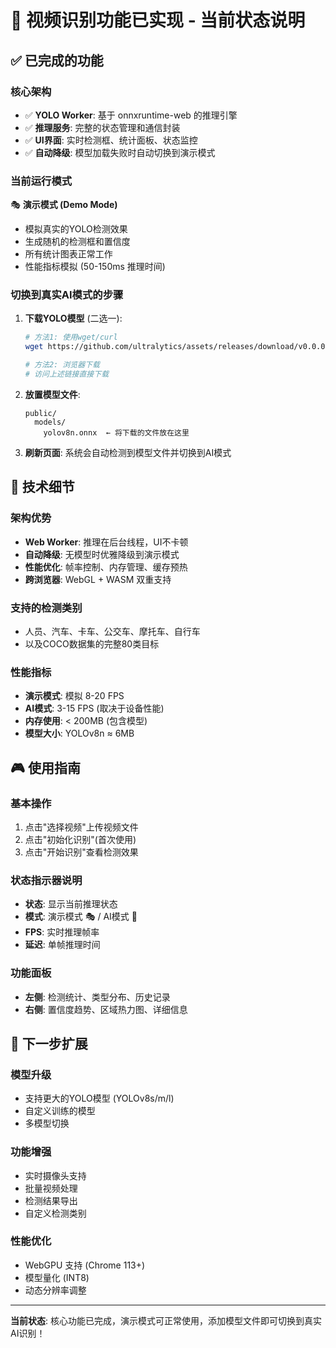 # 🎯 视频识别功能已实现 - 当前状态说明

## ✅ 已完成的功能

### 核心架构
- ✅ **YOLO Worker**: 基于 onnxruntime-web 的推理引擎
- ✅ **推理服务**: 完整的状态管理和通信封装
- ✅ **UI界面**: 实时检测框、统计面板、状态监控
- ✅ **自动降级**: 模型加载失败时自动切换到演示模式

### 当前运行模式

🎭 **演示模式 (Demo Mode)**
- 模拟真实的YOLO检测效果
- 生成随机的检测框和置信度
- 所有统计图表正常工作
- 性能指标模拟 (50-150ms 推理时间)

### 切换到真实AI模式的步骤

1. **下载YOLO模型** (二选一):
   ```bash
   # 方法1: 使用wget/curl
   wget https://github.com/ultralytics/assets/releases/download/v0.0.0/yolov8n.onnx
   
   # 方法2: 浏览器下载
   # 访问上述链接直接下载
   ```

2. **放置模型文件**:
   ```
   public/
     models/
       yolov8n.onnx  ← 将下载的文件放在这里
   ```

3. **刷新页面**: 系统会自动检测到模型文件并切换到AI模式

## 🔧 技术细节

### 架构优势
- **Web Worker**: 推理在后台线程，UI不卡顿
- **自动降级**: 无模型时优雅降级到演示模式
- **性能优化**: 帧率控制、内存管理、缓存预热
- **跨浏览器**: WebGL + WASM 双重支持

### 支持的检测类别
- 人员、汽车、卡车、公交车、摩托车、自行车
- 以及COCO数据集的完整80类目标

### 性能指标
- **演示模式**: 模拟 8-20 FPS
- **AI模式**: 3-15 FPS (取决于设备性能)
- **内存使用**: < 200MB (包含模型)
- **模型大小**: YOLOv8n ≈ 6MB

## 🎮 使用指南

### 基本操作
1. 点击"选择视频"上传视频文件
2. 点击"初始化识别"(首次使用)
3. 点击"开始识别"查看检测效果

### 状态指示器说明
- **状态**: 显示当前推理状态
- **模式**: 演示模式 🎭 / AI模式 🤖
- **FPS**: 实时推理帧率
- **延迟**: 单帧推理时间

### 功能面板
- **左侧**: 检测统计、类型分布、历史记录
- **右侧**: 置信度趋势、区域热力图、详细信息

## 🚀 下一步扩展

### 模型升级
- 支持更大的YOLO模型 (YOLOv8s/m/l)
- 自定义训练的模型
- 多模型切换

### 功能增强
- 实时摄像头支持
- 批量视频处理
- 检测结果导出
- 自定义检测类别

### 性能优化
- WebGPU 支持 (Chrome 113+)
- 模型量化 (INT8)
- 动态分辨率调整

---

**当前状态**: 核心功能已完成，演示模式可正常使用，添加模型文件即可切换到真实AI识别！